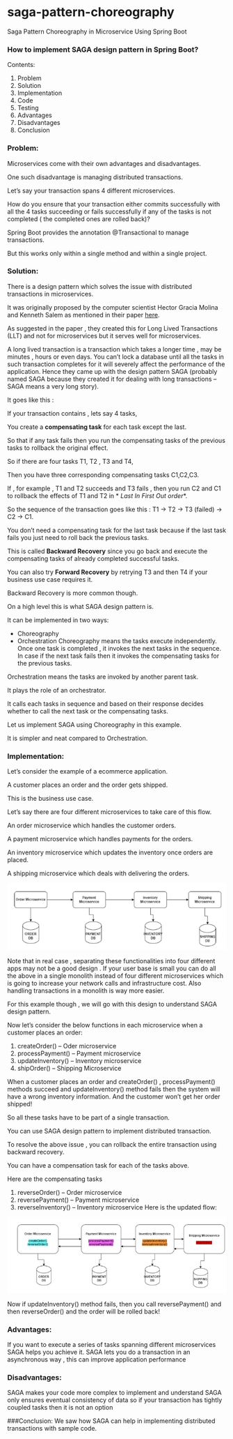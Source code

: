 # saga-pattern-choreography
Saga Pattern Choreography in Microservice Using Spring Boot

### How to implement SAGA design pattern in Spring Boot?

Contents:

1. Problem
2. Solution
3. Implementation
4. Code
5. Testing
6. Advantages
7. Disadvantages
8. Conclusion

### Problem:

Microservices come with their own advantages and disadvantages.

One such disadvantage is managing distributed transactions.

Let’s say your transaction spans 4 different microservices.

How do you ensure that your transaction either commits successfully with all the 4 tasks succeeding or fails
successfully if any of the tasks is not completed ( the completed ones are rolled back)?

Spring Boot provides the annotation @Transactional to manage transactions.

But this works only within a single method and within a single project.

### Solution:

There is a design pattern which solves the issue with distributed transactions in microservices.

It was originally proposed by the computer scientist Hector Gracia Molina and Kenneth Salem as mentioned in their
paper [here](https://www.cs.cornell.edu/andru/cs711/2002fa/reading/sagas.pdf).

As suggested in the paper , they created this for Long Lived Transactions (LLT) and not for microservices but it serves
well for microservices.

A long lived transaction is a transaction which takes a longer time , may be minutes , hours or even days. You can’t
lock a database until all the tasks in such transaction completes for it will severely affect the performance of the
application. Hence they came up with the design pattern SAGA (probably named SAGA because they created it for dealing
with long transactions – SAGA means a very long story).

It goes like this :

If your transaction contains , lets say 4 tasks,

You create a **compensating task** for each task except the last.

So that if any task fails then you run the compensating tasks of the previous tasks to rollback the original effect.

So if there are four tasks T1, T2 , T3 and T4,

Then you have three corresponding compensating tasks C1,C2,C3.

If , for example , T1 and T2 succeeds and T3 fails , then you run C2 and C1 to rollback the effects of T1 and T2 in *
*Last In First Out order**.

So the sequence of the transaction goes like this : T1 -> T2 -> T3 (failed) -> C2 -> C1.

You don’t need a compensating task for the last task because if the last task fails you just need to roll back the
previous tasks.

This is called **Backward Recovery** since you go back and execute the compensating tasks of already completed
successful tasks.

You can also try **Forward Recovery** by retrying T3 and then T4 if your business use case requires it.

Backward Recovery is more common though.

On a high level this is what SAGA design pattern is.

It can be implemented in two ways:

* Choreography
* Orchestration
  Choreography means the tasks execute independently. Once one task is completed , it invokes the next tasks in the
  sequence. In case if the next task fails then it invokes the compensating tasks for the previous tasks.

Orchestration means the tasks are invoked by another parent task.

It plays the role of an orchestrator.

It calls each tasks in sequence and based on their response decides whether to call the next task or the compensating
tasks.

Let us implement SAGA using Choreography in this example.

It is simpler and neat compared to Orchestration.

### Implementation:

Let’s consider the example of a ecommerce application.

A customer places an order and the order gets shipped.

This is the business use case.

Let’s say there are four different microservices to take care of this flow.

An order microservice which handles the customer orders.

A payment microservice which handles payments for the orders.

An inventory microservice which updates the inventory once orders are placed.

A shipping microservice which deals with delivering the orders.

![initial design](img/img1.png "initial design")

Note that in real case , separating these functionalities into four different apps may not be a good design . If your
user base is small you can do all the above in a single monolith instead of four different microservices which is going
to increase your network calls and infrastructure cost. Also handling transactions in a monolith is way more easier.

For this example though , we will go with this design to understand SAGA design pattern.

Now let’s consider the below functions in each microservice when a customer places an order:

1. createOrder() – Oder microservice
2. processPayment() – Payment microservice
3. updateInventory() – Inventory microservice
4. shipOrder() – Shipping Microservice

When a customer places an order and createOrder() , processPayment() methods succeed and updateInventory() method fails
then the system will have a wrong inventory information. And the customer won’t get her order shipped!

So all these tasks have to be part of a single transaction.

You can use SAGA design pattern to implement distributed transaction.

To resolve the above issue , you can rollback the entire transaction using backward recovery.

You can have a compensation task for each of the tasks above.

Here are the compensating tasks

1. reverseOrder() – Order microservice
2. reversePayment() – Payment microservice
3. reverseInventory() – Inventory microservice
   Here is the updated flow:

![updated design](img/img2.png "updated design")

Now if updateInventory() method fails, then you call reversePayment() and then reverseOrder() and the order will be
rolled back!

### Advantages:

If you want to execute a series of tasks spanning different microservices SAGA helps you achieve it.
SAGA lets you do a transaction in an asynchronous way , this can improve application performance

### Disadvantages:

SAGA makes your code more complex to implement and understand
SAGA only ensures eventual consistency of data so if your transaction has tightly coupled tasks then it is not an option

###Conclusion:
We saw how SAGA can help in implementing distributed transactions with sample code.